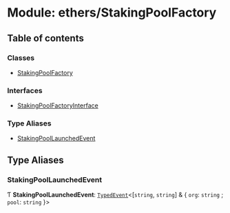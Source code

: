 # Module: ethers/StakingPoolFactory

## Table of contents

### Classes

- [StakingPoolFactory](../classes/ethers_StakingPoolFactory.StakingPoolFactory.md)

### Interfaces

- [StakingPoolFactoryInterface](../interfaces/ethers_StakingPoolFactory.StakingPoolFactoryInterface.md)

### Type Aliases

- [StakingPoolLaunchedEvent](ethers_StakingPoolFactory.md#stakingpoollaunchedevent)

## Type Aliases

### StakingPoolLaunchedEvent

Ƭ **StakingPoolLaunchedEvent**: [`TypedEvent`](../interfaces/ethers_common.TypedEvent.md)<[`string`, `string`] & { `org`: `string` ; `pool`: `string`  }\>
